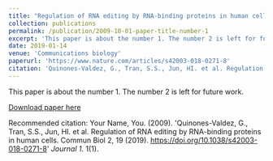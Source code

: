 ```yaml
---
title: "Regulation of RNA editing by RNA-binding proteins in human cells"
collection: publications
permalink: /publication/2009-10-01-paper-title-number-1
excerpt: 'This paper is about the number 1. The number 2 is left for future work.'
date: 2019-01-14
venue: 'Communications biology'
paperurl: 'https://www.nature.com/articles/s42003-018-0271-8'
citation: 'Quinones-Valdez, G., Tran, S.S., Jun, HI. et al. Regulation of RNA editing by RNA-binding proteins in human cells. Commun Biol 2, 19 (2019). https://doi.org/10.1038/s42003-018-0271-8'
---
```

This paper is about the number 1. The number 2 is left for future work.

[Download paper here](http://academicpages.github.io/files/paper1.pdf)

Recommended citation: Your Name, You. (2009). 'Quinones-Valdez, G., Tran, S.S., Jun, HI. et al. Regulation of RNA editing by RNA-binding proteins in human cells. Commun Biol 2, 19 (2019). https://doi.org/10.1038/s42003-018-0271-8' <i>Journal 1</i>. 1(1).